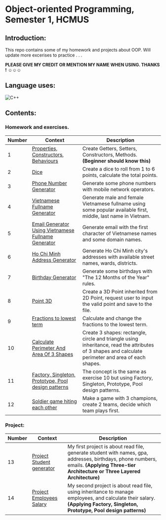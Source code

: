 # Object-oriented Programming, Semester 1, HCMUS

## Introduction:

This repo contains some of my homework and projects about OOP. Will update more excerises to practice . . .

**PLEASE GIVE MY CREDIT OR MENTION MY NAME WHEN USING. THANKS !** ☺️☺️☺️

## Language uses:
![C++](https://img.shields.io/badge/c++-%2300599C.svg?style=for-the-badge&logo=c%2B%2B&logoColor=white)

## Contents:

### Homework and exercises.

| Number | Context | Description |
| ------ | ------- | ----------- |
| 1      | [Properties, Constructors, Behaviours](https://github.com/teddythinh/Object-oriented-Programming/blob/main/StarterOOP/source.cpp) | Create Getters, Setters, Constructors, Methods. **(Beginner should know this)**
| 2      | [Dice](https://github.com/teddythinh/Object-oriented-Programming/blob/main/SomeOOPExercise/Dice.cpp) | Create a dice to roll from 1 to 6 points, calculate the total points.
| 3      | [Phone Number Generator](https://github.com/teddythinh/Object-oriented-Programming/blob/main/SomeOOPExercise/PhoneNumberGenerator.cpp) | Generate some phone numbers with mobile network operators.
| 4      | [Vietnamese Fullname Generator](https://github.com/teddythinh/Object-oriented-Programming/blob/main/SomeOOPExercise/VietnameseFullNameMockGenerator.cpp) | Generate male and female Vietnamese fullname using some popular available first, middle, last name in Vietnam.
| 5      | [Email Generator Using Vietnamese Fullname Generator](https://github.com/teddythinh/Object-oriented-Programming/blob/main/SomeOOPExercise/EmailMockGeneratorUsingVietnameseNames.cpp) | Generate email with the first character of Vietnamese names and some domain names.
| 6      | [Ho Chi Minh Address Generator](https://github.com/teddythinh/Object-oriented-Programming/blob/main/SomeOOPExercise/HCMAddressMockGenerator.cpp) | Generate Ho Chi Minh city's addresses with available street names, wards, districts.
| 7      | [Birthday Generator](https://github.com/teddythinh/Object-oriented-Programming/blob/main/SomeOOPExercise/BirthdayMockGenerator.cpp) | Generate some birthdays with "The 12 Months of the Year" rules. 
| 8      | [Point 3D](https://github.com/teddythinh/Object-oriented-Programming/tree/main/Point%203D) | Create a 3D Point inherited from 2D Point, request user to input the valid point and save to the file.
| 9      | [Fractions to lowest term](https://github.com/teddythinh/Object-oriented-Programming/tree/main/FractionHandling) | Calculate and change the fractions to the lowest term.
| 10     | [Calculate Perimeter And Area Of 3 Shapes](https://github.com/teddythinh/Object-oriented-Programming/tree/main/ReadFileAndCalculateAreaAndPerimeter) | Create 3 shapes: rectangle, circle and triangle using inheritance, read the attributes of 3 shapes and calculate perimeter and area of each shapes.
| 11     | [Factory, Singleton, Prototype, Pool design patterns](https://github.com/teddythinh/Object-oriented-Programming/tree/main/FactoryDesignPatternImprovement) | The concept is the same as exercise 10 but using Factory, Singleton, Prototype, Pool design patterns. 
| 12     | [Soldier game hiting each other](https://github.com/teddythinh/Object-oriented-Programming/tree/main/SoldierGame) | Make a game with 3 champions, create 2 teams, decide which team plays first. 

### **Project:**
| Number | Context | Description |
| ------ | ------- | ----------- |
| 13     | [Project Student generator](https://github.com/teddythinh/Object-oriented-Programming/tree/main/Project%20Mock%20Data%20Generator) | My first project is about read file, generate student with names, gpa, addresses, birthdays, phone numbers, emails. **(Applying Three-tier Architecture or Three Layered Architecture)**
| 14     | [Project Employees Salary](https://github.com/teddythinh/Object-oriented-Programming/tree/main/ProjectEmployeeSalary) | My second project is about read file, using inheritance to manage employees, and calculate their salary. **(Applying Factory, Singleton, Prototype, Pool design patterns)**
